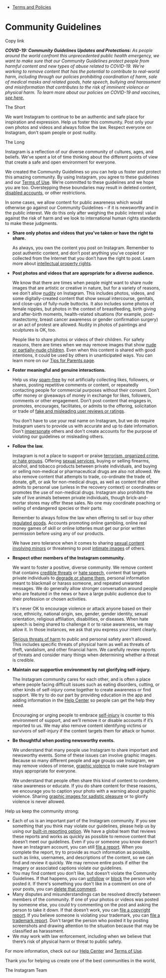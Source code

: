 *   [Terms and Policies](https://help.instagram.com/1417489251945243/?helpref=breadcrumb)

Community Guidelines
====================

Copy link

_**COVID-19: Community Guidelines Updates and Protections:** As people around the world confront this unprecedented public health emergency, we want to make sure that our Community Guidelines protect people from harmful content and new types of abuse related to COVID-19. We’re working to remove content that has the potential to contribute to real-world harm, including through our policies prohibiting coordination of harm, sale of medical masks and related goods, hate speech, bullying and harassment and misinformation that contributes to the risk of imminent violence or physical harm. To learn more about our policies on COVID-19 and vaccines, [see here.](https://help.instagram.com/697825587576762?helpref=faq_content)_

The Short

We want Instagram to continue to be an authentic and safe place for inspiration and expression. Help us foster this community. Post only your own photos and videos and always follow the law. Respect everyone on Instagram, don’t spam people or post nudity.

The Long

Instagram is a reflection of our diverse community of cultures, ages, and beliefs. We’ve spent a lot of time thinking about the different points of view that create a safe and open environment for everyone.

We created the Community Guidelines so you can help us foster and protect this amazing community. By using Instagram, you agree to these guidelines and our [Terms of Use](https://www.instagram.com/legal/terms). We’re committed to these guidelines and we hope you are too. Overstepping these boundaries may result in deleted content, [disabled accounts](https://help.instagram.com/366993040048856?helpref=faq_content), or other restrictions.

In some cases, we allow content for public awareness which would otherwise go against our Community Guidelines – if it is newsworthy and in the public interest. We do this only after weighing the public interest value against the risk of harm and we look to international human rights standards to make these judgments.

*   **Share only photos and videos that you’ve taken or have the right to share.**
    
    As always, you own the content you post on Instagram. Remember to post authentic content, and don’t post anything you’ve copied or collected from the Internet that you don’t have the right to post. Learn more about [intellectual property rights](https://help.instagram.com/126382350847838?helpref=faq_content).
    
*   **Post photos and videos that are appropriate for a diverse audience.**
    
    We know that there are times when people might want to share nude images that are artistic or creative in nature, but for a variety of reasons, we don’t allow [nudity](https://l.instagram.com/?u=https%3A%2F%2Fwww.facebook.com%2Fcommunitystandards%2Fadult_nudity_sexual_activity&e=AT3_4i1EOUqzs8RH1f5M7zZ_Z2McI_XEg-pA7TKy3VANrPCWbfqyx6iXeCcUQiJ5bDQ9h8cIpjSq_6FQSI5MrpG35iUA-3oh7YG-gPG4JnEmDb5fGidAjwaPOsMAYZN0hmAxWfD6EzVBa2yNo6L2DVCxIGOnm8LqZGbmyg) on Instagram. This includes photos, videos, and some digitally-created content that show sexual intercourse, genitals, and close-ups of fully-nude buttocks. It also includes some photos of female nipples, but photos in the context of breastfeeding, birth giving and after-birth moments, health-related situations (for example, post-mastectomy, breast cancer awareness or gender confirmation surgery) or an act of protest are allowed. Nudity in photos of paintings and sculptures is OK, too.
    
    People like to share photos or videos of their children. For safety reasons, there are times when we may remove images that show [nude or partially-nude children](https://l.instagram.com/?u=https%3A%2F%2Fwww.facebook.com%2Fcommunitystandards%2Fchild_nudity_sexual_exploitation&e=AT3_4i1EOUqzs8RH1f5M7zZ_Z2McI_XEg-pA7TKy3VANrPCWbfqyx6iXeCcUQiJ5bDQ9h8cIpjSq_6FQSI5MrpG35iUA-3oh7YG-gPG4JnEmDb5fGidAjwaPOsMAYZN0hmAxWfD6EzVBa2yNo6L2DVCxIGOnm8LqZGbmyg). Even when this content is shared with good intentions, it could be used by others in unanticipated ways. You can learn more on our [Tips for Parents page](https://help.instagram.com/154475974694511/?helpref=faq_content).
    
*   **Foster meaningful and genuine interactions.**
    
    Help us stay [spam-free](https://l.instagram.com/?u=https%3A%2F%2Fwww.facebook.com%2Fcommunitystandards%2Fspam&e=AT3_4i1EOUqzs8RH1f5M7zZ_Z2McI_XEg-pA7TKy3VANrPCWbfqyx6iXeCcUQiJ5bDQ9h8cIpjSq_6FQSI5MrpG35iUA-3oh7YG-gPG4JnEmDb5fGidAjwaPOsMAYZN0hmAxWfD6EzVBa2yNo6L2DVCxIGOnm8LqZGbmyg) by not artificially collecting likes, followers, or shares, posting repetitive comments or content, or repeatedly contacting people for commercial purposes without their consent. Don’t offer money or giveaways of money in exchange for likes, followers, comments or other engagement. Don’t post content that engages in, promotes, encourages, facilitates, or admits to the offering, solicitation or trade of [fake and misleading user reviews or ratings](https://l.instagram.com/?u=https%3A%2F%2Fwww.facebook.com%2Fcommunitystandards%2Ffraud_deception&e=AT3_4i1EOUqzs8RH1f5M7zZ_Z2McI_XEg-pA7TKy3VANrPCWbfqyx6iXeCcUQiJ5bDQ9h8cIpjSq_6FQSI5MrpG35iUA-3oh7YG-gPG4JnEmDb5fGidAjwaPOsMAYZN0hmAxWfD6EzVBa2yNo6L2DVCxIGOnm8LqZGbmyg).
    
    You don’t have to use your real name on Instagram, but we do require Instagram users to provide us with accurate and up to date information. Don't [impersonate](https://l.instagram.com/?u=https%3A%2F%2Fwww.facebook.com%2Fcommunitystandards%2Fmisrepresentation&e=AT3_4i1EOUqzs8RH1f5M7zZ_Z2McI_XEg-pA7TKy3VANrPCWbfqyx6iXeCcUQiJ5bDQ9h8cIpjSq_6FQSI5MrpG35iUA-3oh7YG-gPG4JnEmDb5fGidAjwaPOsMAYZN0hmAxWfD6EzVBa2yNo6L2DVCxIGOnm8LqZGbmyg) others and don't create accounts for the purpose of violating our guidelines or misleading others.
    
*   **Follow the law.**
    
    Instagram is not a place to support or praise [terrorism, organized crime, or hate groups](https://l.instagram.com/?u=https%3A%2F%2Fwww.facebook.com%2Fcommunitystandards%2Fdangerous_individuals_organizations&e=AT3_4i1EOUqzs8RH1f5M7zZ_Z2McI_XEg-pA7TKy3VANrPCWbfqyx6iXeCcUQiJ5bDQ9h8cIpjSq_6FQSI5MrpG35iUA-3oh7YG-gPG4JnEmDb5fGidAjwaPOsMAYZN0hmAxWfD6EzVBa2yNo6L2DVCxIGOnm8LqZGbmyg). Offering [sexual services](https://l.instagram.com/?u=https%3A%2F%2Fwww.facebook.com%2Fcommunitystandards%2Fsexual_solicitation&e=AT3_4i1EOUqzs8RH1f5M7zZ_Z2McI_XEg-pA7TKy3VANrPCWbfqyx6iXeCcUQiJ5bDQ9h8cIpjSq_6FQSI5MrpG35iUA-3oh7YG-gPG4JnEmDb5fGidAjwaPOsMAYZN0hmAxWfD6EzVBa2yNo6L2DVCxIGOnm8LqZGbmyg), buying or selling firearms, alcohol, and tobacco products between private individuals, and buying or selling non-medical or pharmaceutical drugs are also not allowed. We also remove content that attempts to trade, co-ordinate the trade of, donate, gift, or ask for non-medical drugs, as well as content that either admits to personal use (unless in the recovery context) or coordinates or promotes the use of non-medical drugs. Instagram also prohibits the sale of live animals between private individuals, though brick-and-mortar stores may offer these sales. No one may coordinate poaching or selling of endangered species or their parts.
    
    Remember to always follow the law when offering to sell or buy other [regulated goods](https://l.instagram.com/?u=https%3A%2F%2Fwww.facebook.com%2Fcommunitystandards%2Fregulated_goods&e=AT3_4i1EOUqzs8RH1f5M7zZ_Z2McI_XEg-pA7TKy3VANrPCWbfqyx6iXeCcUQiJ5bDQ9h8cIpjSq_6FQSI5MrpG35iUA-3oh7YG-gPG4JnEmDb5fGidAjwaPOsMAYZN0hmAxWfD6EzVBa2yNo6L2DVCxIGOnm8LqZGbmyg). Accounts promoting online gambling, online real money games of skill or online lotteries must get our prior written permission before using any of our products.
    
    We have zero tolerance when it comes to sharing [sexual content involving minors](https://l.instagram.com/?u=https%3A%2F%2Fwww.facebook.com%2Fcommunitystandards%2Fchild_nudity_sexual_exploitation&e=AT3_4i1EOUqzs8RH1f5M7zZ_Z2McI_XEg-pA7TKy3VANrPCWbfqyx6iXeCcUQiJ5bDQ9h8cIpjSq_6FQSI5MrpG35iUA-3oh7YG-gPG4JnEmDb5fGidAjwaPOsMAYZN0hmAxWfD6EzVBa2yNo6L2DVCxIGOnm8LqZGbmyg) or threatening to post [intimate images](https://l.instagram.com/?u=https%3A%2F%2Fwww.facebook.com%2Fcommunitystandards%2Fsexual_exploitation_adults&e=AT3_4i1EOUqzs8RH1f5M7zZ_Z2McI_XEg-pA7TKy3VANrPCWbfqyx6iXeCcUQiJ5bDQ9h8cIpjSq_6FQSI5MrpG35iUA-3oh7YG-gPG4JnEmDb5fGidAjwaPOsMAYZN0hmAxWfD6EzVBa2yNo6L2DVCxIGOnm8LqZGbmyg) of others.
    
*   **Respect other members of the Instagram community.**
    
    We want to foster a positive, diverse community. We remove content that contains [credible threats](https://l.instagram.com/?u=https%3A%2F%2Fwww.facebook.com%2Fcommunitystandards%2Fcredible_violence&e=AT3_4i1EOUqzs8RH1f5M7zZ_Z2McI_XEg-pA7TKy3VANrPCWbfqyx6iXeCcUQiJ5bDQ9h8cIpjSq_6FQSI5MrpG35iUA-3oh7YG-gPG4JnEmDb5fGidAjwaPOsMAYZN0hmAxWfD6EzVBa2yNo6L2DVCxIGOnm8LqZGbmyg) or [hate speech](https://l.instagram.com/?u=https%3A%2F%2Fwww.facebook.com%2Fcommunitystandards%2Fhate_speech&e=AT3_4i1EOUqzs8RH1f5M7zZ_Z2McI_XEg-pA7TKy3VANrPCWbfqyx6iXeCcUQiJ5bDQ9h8cIpjSq_6FQSI5MrpG35iUA-3oh7YG-gPG4JnEmDb5fGidAjwaPOsMAYZN0hmAxWfD6EzVBa2yNo6L2DVCxIGOnm8LqZGbmyg), content that targets private individuals to [degrade or shame them](https://l.instagram.com/?u=https%3A%2F%2Fwww.facebook.com%2Fcommunitystandards%2Fbullying&e=AT3_4i1EOUqzs8RH1f5M7zZ_Z2McI_XEg-pA7TKy3VANrPCWbfqyx6iXeCcUQiJ5bDQ9h8cIpjSq_6FQSI5MrpG35iUA-3oh7YG-gPG4JnEmDb5fGidAjwaPOsMAYZN0hmAxWfD6EzVBa2yNo6L2DVCxIGOnm8LqZGbmyg), personal information meant to blackmail or harass someone, and repeated unwanted messages. We do generally allow stronger conversation around people who are featured in the news or have a large public audience due to their profession or chosen activities.
    
    It's never OK to encourage violence or attack anyone based on their race, ethnicity, national origin, sex, gender, gender identity, sexual orientation, religious affiliation, disabilities, or diseases. When hate speech is being shared to challenge it or to raise awareness, we may allow it. In those instances, we ask that you express your intent clearly.
    
    [Serious threats of harm](https://l.instagram.com/?u=https%3A%2F%2Fwww.facebook.com%2Fcommunitystandards%2Fcredible_violence&e=AT3_4i1EOUqzs8RH1f5M7zZ_Z2McI_XEg-pA7TKy3VANrPCWbfqyx6iXeCcUQiJ5bDQ9h8cIpjSq_6FQSI5MrpG35iUA-3oh7YG-gPG4JnEmDb5fGidAjwaPOsMAYZN0hmAxWfD6EzVBa2yNo6L2DVCxIGOnm8LqZGbmyg) to public and personal safety aren't allowed. This includes specific threats of physical harm as well as threats of theft, vandalism, and other financial harm. We carefully review reports of threats and consider many things when determining whether a threat is credible.
    
*   **Maintain our supportive environment by not glorifying self-injury.**
    
    The Instagram community cares for each other, and is often a place where people facing difficult issues such as eating disorders, cutting, or other kinds of self-injury come together to create awareness or find support. We try to do our part by providing education in the app and adding information in the [Help Center](https://help.instagram.com/) so people can get the help they need.
    
    Encouraging or urging people to embrace [self-injury](https://l.instagram.com/?u=https%3A%2F%2Fwww.facebook.com%2Fcommunitystandards%2Fsuicide_self_injury_violence&e=AT3_4i1EOUqzs8RH1f5M7zZ_Z2McI_XEg-pA7TKy3VANrPCWbfqyx6iXeCcUQiJ5bDQ9h8cIpjSq_6FQSI5MrpG35iUA-3oh7YG-gPG4JnEmDb5fGidAjwaPOsMAYZN0hmAxWfD6EzVBa2yNo6L2DVCxIGOnm8LqZGbmyg) is counter to this environment of support, and we’ll remove it or disable accounts if it’s reported to us. We may also remove content identifying victims or survivors of self-injury if the content targets them for attack or humor.
    
*   **Be thoughtful when posting newsworthy events.**
    
    We understand that many people use Instagram to share important and newsworthy events. Some of these issues can involve graphic images. Because so many different people and age groups use Instagram, we may remove videos of intense, [graphic violence](https://l.instagram.com/?u=https%3A%2F%2Fwww.facebook.com%2Fcommunitystandards%2Fgraphic_violence&e=AT3_4i1EOUqzs8RH1f5M7zZ_Z2McI_XEg-pA7TKy3VANrPCWbfqyx6iXeCcUQiJ5bDQ9h8cIpjSq_6FQSI5MrpG35iUA-3oh7YG-gPG4JnEmDb5fGidAjwaPOsMAYZN0hmAxWfD6EzVBa2yNo6L2DVCxIGOnm8LqZGbmyg) to make sure Instagram stays appropriate for everyone.
    
    We understand that people often share this kind of content to condemn, raise awareness or educate. If you do share content for these reasons, we encourage you to caption your photo with a warning about graphic violence. Sharing [graphic images for sadistic pleasure](https://l.instagram.com/?u=https%3A%2F%2Fwww.facebook.com%2Fcommunitystandards%2Fcruel_insensitive&e=AT3_4i1EOUqzs8RH1f5M7zZ_Z2McI_XEg-pA7TKy3VANrPCWbfqyx6iXeCcUQiJ5bDQ9h8cIpjSq_6FQSI5MrpG35iUA-3oh7YG-gPG4JnEmDb5fGidAjwaPOsMAYZN0hmAxWfD6EzVBa2yNo6L2DVCxIGOnm8LqZGbmyg) or to glorify violence is never allowed.
    

Help us keep the community strong:

*   Each of us is an important part of the Instagram community. If you see something that you think may violate our guidelines, please help us by using our [built-in reporting option](https://help.instagram.com/165828726894770?helpref=faq_content). We have a global team that reviews these reports and works as quickly as possible to remove content that doesn’t meet our guidelines. Even if you or someone you know doesn’t have an Instagram account, you can still [file a report](https://help.instagram.com/contact/383679321740945). When you complete the report, try to provide as much information as possible, such as links, usernames, and descriptions of the content, so we can find and review it quickly. We may remove entire posts if either the imagery or associated captions violate our guidelines.
*   You may find content you don’t like, but doesn’t violate the Community Guidelines. If that happens, you can [unfollow](https://help.instagram.com/286340048138725?helpref=faq_content) or [block](https://help.instagram.com/426700567389543/?helpref=faq_content) the person who posted it. If there's something you don't like in a comment on one of your posts, you can [delete that comment](https://help.instagram.com/289098941190483?helpref=faq_content).
*   Many disputes and misunderstandings can be resolved directly between members of the community. If one of your photos or videos was posted by someone else, you could try commenting on the post and asking the person to take it down. If that doesn’t work, you can [file a copyright report](https://help.instagram.com/126382350847838?helpref=faq_content). If you believe someone is violating your trademark, you can [file a trademark report](https://help.instagram.com/222826637847963?helpref=faq_content). Don't target the person who posted it by posting screenshots and drawing attention to the situation because that may be classified as harassment.
*   We may work with law enforcement, including when we believe that there’s risk of physical harm or threat to public safety.

For more information, check out our [Help Center](https://help.instagram.com/) and [Terms of Use](https://l.instagram.com/?u=http%3A%2F%2Finstagram.com%2Flegal%2Fterms%2F%23&e=AT3_4i1EOUqzs8RH1f5M7zZ_Z2McI_XEg-pA7TKy3VANrPCWbfqyx6iXeCcUQiJ5bDQ9h8cIpjSq_6FQSI5MrpG35iUA-3oh7YG-gPG4JnEmDb5fGidAjwaPOsMAYZN0hmAxWfD6EzVBa2yNo6L2DVCxIGOnm8LqZGbmyg).

Thank you for helping us create one of the best communities in the world,

The Instagram Team